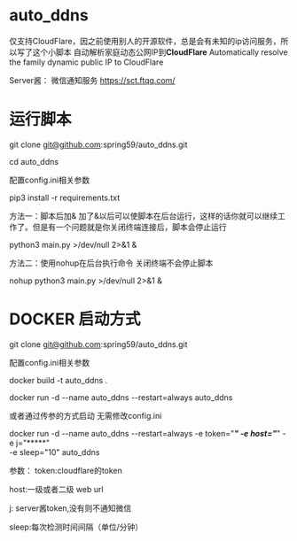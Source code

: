 # auto_ddns 
仅支持CloudFlare，因之前使用别人的开源软件，总是会有未知的ip访问服务，所以写了这个小脚本
自动解析家庭动态公网IP到**CloudFlare**
Automatically resolve the family dynamic public IP to CloudFlare

Server酱：
微信通知服务
https://sct.ftqq.com/
# 运行脚本
git clone git@github.com:spring59/auto_ddns.git

cd auto_ddns

配置config.ini相关参数

pip3 install -r requirements.txt

方法一：脚本后加& 加了&以后可以使脚本在后台运行，这样的话你就可以继续工作了。但是有一个问题就是你关闭终端连接后，脚本会停止运行

python3  main.py >/dev/null 2>&1 &

方法二：使用nohup在后台执行命令 关闭终端不会停止脚本

nohup python3  main.py >/dev/null 2>&1 &

# DOCKER 启动方式

git clone git@github.com:spring59/auto_ddns.git

配置config.ini相关参数

docker build -t auto_ddns .

docker run -d --name auto_ddns  --restart=always auto_ddns 

或者通过传参的方式启动 无需修改config.ini

docker run -d --name auto_ddns  --restart=always 
-e token="*****" 
-e  host="*****" 
-e j="*****"  
-e sleep="10" 
auto_ddns 

参数：
token:cloudflare的token

host:一级或者二级 web url

j: server酱token,没有则不通知微信

sleep:每次检测时间间隔（单位/分钟）